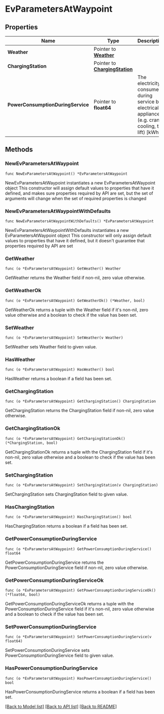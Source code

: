 # EvParametersAtWaypoint

## Properties

Name | Type | Description | Notes
------------ | ------------- | ------------- | -------------
**Weather** | Pointer to [**Weather**](Weather.md) |  | [optional] 
**ChargingStation** | Pointer to [**ChargingStation**](ChargingStation.md) |  | [optional] 
**PowerConsumptionDuringService** | Pointer to **float64** | The electricity consumed during service by electrical appliances (e.g. crane, cooling, tail lift) [kWh].  | [optional] [default to 0]

## Methods

### NewEvParametersAtWaypoint

`func NewEvParametersAtWaypoint() *EvParametersAtWaypoint`

NewEvParametersAtWaypoint instantiates a new EvParametersAtWaypoint object
This constructor will assign default values to properties that have it defined,
and makes sure properties required by API are set, but the set of arguments
will change when the set of required properties is changed

### NewEvParametersAtWaypointWithDefaults

`func NewEvParametersAtWaypointWithDefaults() *EvParametersAtWaypoint`

NewEvParametersAtWaypointWithDefaults instantiates a new EvParametersAtWaypoint object
This constructor will only assign default values to properties that have it defined,
but it doesn't guarantee that properties required by API are set

### GetWeather

`func (o *EvParametersAtWaypoint) GetWeather() Weather`

GetWeather returns the Weather field if non-nil, zero value otherwise.

### GetWeatherOk

`func (o *EvParametersAtWaypoint) GetWeatherOk() (*Weather, bool)`

GetWeatherOk returns a tuple with the Weather field if it's non-nil, zero value otherwise
and a boolean to check if the value has been set.

### SetWeather

`func (o *EvParametersAtWaypoint) SetWeather(v Weather)`

SetWeather sets Weather field to given value.

### HasWeather

`func (o *EvParametersAtWaypoint) HasWeather() bool`

HasWeather returns a boolean if a field has been set.

### GetChargingStation

`func (o *EvParametersAtWaypoint) GetChargingStation() ChargingStation`

GetChargingStation returns the ChargingStation field if non-nil, zero value otherwise.

### GetChargingStationOk

`func (o *EvParametersAtWaypoint) GetChargingStationOk() (*ChargingStation, bool)`

GetChargingStationOk returns a tuple with the ChargingStation field if it's non-nil, zero value otherwise
and a boolean to check if the value has been set.

### SetChargingStation

`func (o *EvParametersAtWaypoint) SetChargingStation(v ChargingStation)`

SetChargingStation sets ChargingStation field to given value.

### HasChargingStation

`func (o *EvParametersAtWaypoint) HasChargingStation() bool`

HasChargingStation returns a boolean if a field has been set.

### GetPowerConsumptionDuringService

`func (o *EvParametersAtWaypoint) GetPowerConsumptionDuringService() float64`

GetPowerConsumptionDuringService returns the PowerConsumptionDuringService field if non-nil, zero value otherwise.

### GetPowerConsumptionDuringServiceOk

`func (o *EvParametersAtWaypoint) GetPowerConsumptionDuringServiceOk() (*float64, bool)`

GetPowerConsumptionDuringServiceOk returns a tuple with the PowerConsumptionDuringService field if it's non-nil, zero value otherwise
and a boolean to check if the value has been set.

### SetPowerConsumptionDuringService

`func (o *EvParametersAtWaypoint) SetPowerConsumptionDuringService(v float64)`

SetPowerConsumptionDuringService sets PowerConsumptionDuringService field to given value.

### HasPowerConsumptionDuringService

`func (o *EvParametersAtWaypoint) HasPowerConsumptionDuringService() bool`

HasPowerConsumptionDuringService returns a boolean if a field has been set.


[[Back to Model list]](../README.md#documentation-for-models) [[Back to API list]](../README.md#documentation-for-api-endpoints) [[Back to README]](../README.md)


